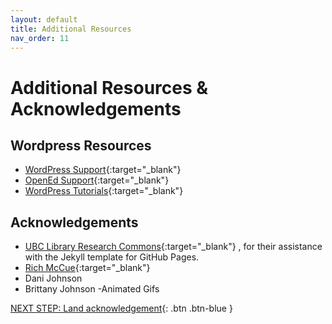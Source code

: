 ```yaml
---
layout: default
title: Additional Resources
nav_order: 11
---
```

# Additional Resources & Acknowledgements

## Wordpress Resources
- [WordPress Support](https://wordpress.org/support/){:target="_blank"} 
- [OpenEd Support](https://opened.ca/community-resources/wordpress-support/){:target="_blank"} 
- [WordPress Tutorials](https://learn.wordpress.org/tutorials/){:target="_blank"} 

## Acknowledgements

- [UBC Library Research Commons](https://github.com/ubc-library-rc/){:target="_blank"} , for their assistance with the Jekyll template for GitHub Pages.
- [Rich McCue](https://richmccue.com/){:target="_blank"}
- Dani Johnson
- Brittany Johnson -Animated Gifs

[NEXT STEP: Land acknowledgement](land-acknowledgement.html){: .btn .btn-blue }

